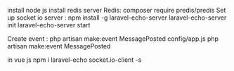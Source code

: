 install node js 
install redis server
Redis: composer require predis/predis
Set up socket io server : npm install -g laravel-echo-server
			  laravel-echo-server init
			  laravel-echo-server start 

Create event : php artisan make:event MessagePosted
config/app.js php artisan make:event MessagePosted

in vue js 
npm i laravel-echo socket.io-client -s
